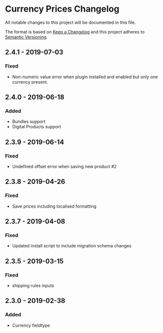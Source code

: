 # Currency Prices Changelog

All notable changes to this project will be documented in this file.

The format is based on [Keep a Changelog](http://keepachangelog.com/) and this project adheres to [Semantic Versioning](http://semver.org/).

## 2.4.1 - 2019-07-03

### Fixed

-   Non-numeric value error when plugin installed and enabled but only one currency present.

## 2.4.0 - 2019-06-18

### Added

-   Bundles support
-   Digital Products support

## 2.3.9 - 2019-06-14

### Fixed

-   Undefined offset error when saving new product #2

## 2.3.8 - 2019-04-26

### Fixed

-   Save prices including localised formatting

## 2.3.7 - 2019-04-08

### Fixed

-   Updated install script to include migration schema changes

## 2.3.5 - 2019-03-15

### Fixed

-   shipping rules inputs

## 2.3.0 - 2019-02-38

### Added

-   Currency fieldtype
